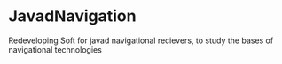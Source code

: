 # JavadNavigation
Redeveloping Soft for javad navigational recievers, to study the bases of navigational technologies
